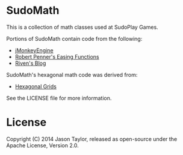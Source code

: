 # SudoMath

This is a collection of math classes used at SudoPlay Games.

Portions of SudoMath contain code from the following:

 * [jMonkeyEngine](https://github.com/jMonkeyEngine/jmonkeyengine)
 * [Robert Penner's Easing Functions](http://www.robertpenner.com/easing/)
 * [Riven's Blog](http://riven8192.blogspot.com)

SudoMath's hexagonal math code was derived from:

 * [Hexagonal Grids](http://www.redblobgames.com/grids/hexagons/)

See the LICENSE file for more information.

# License

Copyright (C) 2014 Jason Taylor, released as open-source under the Apache License, Version 2.0.
